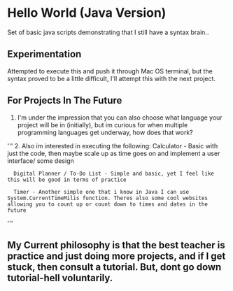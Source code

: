 # Hello World (Java Version)
Set of basic java scripts demonstrating that I still have a syntax brain..
## Experimentation 
Attempted to execute this and push it through Mac OS terminal, but the syntax proved to be a little difficult, I'll attempt this with the next project. 

## For Projects In The Future
1. I'm under the impression that you can also choose what language your project will be in (initially), but im curious for when multiple programming languages get underway, how does that work? 

'''
2. Also im interested in executing the following: 
      Calculator - Basic with just the code, then maybe scale up as time goes on and implement a user interface/ some design

      Digital Planner / To-Do List - Simple and basic, yet I feel like this will be good in terms of practice 

      Timer - Another simple one that i know in Java I can use System.CurrentTimeMilis function. Theres also some cool websites allowing you to count up or count down to times and dates in the future
'''

## My Current philosophy is that the best teacher is practice and just doing more projects, and if I get stuck, then consult a tutorial. But, dont go down tutorial-hell voluntarily. 

